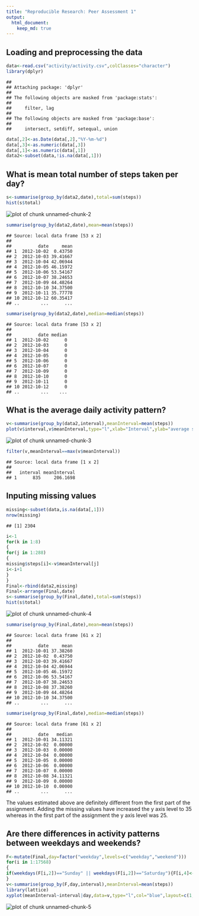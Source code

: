 ```yaml
---
title: "Reproducible Research: Peer Assessment 1"
output: 
  html_document:
    keep_md: true
---
```



## Loading and preprocessing the data


```r
data<-read.csv("activity/activity.csv",colClasses="character")
library(dplyr)
```

```
## 
## Attaching package: 'dplyr'
## 
## The following objects are masked from 'package:stats':
## 
##     filter, lag
## 
## The following objects are masked from 'package:base':
## 
##     intersect, setdiff, setequal, union
```

```r
data[,2]<-as.Date(data[,2],"%Y-%m-%d")
data[,3]<-as.numeric(data[,3])
data[,1]<-as.numeric(data[,1])
data2<-subset(data,!is.na(data[,1]))
```

## What is mean total number of steps taken per day?

```r
s<-summarise(group_by(data2,date),total=sum(steps))
hist(s$total)
```

![plot of chunk unnamed-chunk-2](figure/unnamed-chunk-2-1.png) 

```r
summarise(group_by(data2,date),mean=mean(steps))
```

```
## Source: local data frame [53 x 2]
## 
##          date     mean
## 1  2012-10-02  0.43750
## 2  2012-10-03 39.41667
## 3  2012-10-04 42.06944
## 4  2012-10-05 46.15972
## 5  2012-10-06 53.54167
## 6  2012-10-07 38.24653
## 7  2012-10-09 44.48264
## 8  2012-10-10 34.37500
## 9  2012-10-11 35.77778
## 10 2012-10-12 60.35417
## ..        ...      ...
```

```r
summarise(group_by(data2,date),median=median(steps))
```

```
## Source: local data frame [53 x 2]
## 
##          date median
## 1  2012-10-02      0
## 2  2012-10-03      0
## 3  2012-10-04      0
## 4  2012-10-05      0
## 5  2012-10-06      0
## 6  2012-10-07      0
## 7  2012-10-09      0
## 8  2012-10-10      0
## 9  2012-10-11      0
## 10 2012-10-12      0
## ..        ...    ...
```


## What is the average daily activity pattern?

```r
v<-summarise(group_by(data2,interval),meanInterval=mean(steps))
plot(v$interval,v$meanInterval,type="l",xlab="Interval",ylab="average steps for interval")
```

![plot of chunk unnamed-chunk-3](figure/unnamed-chunk-3-1.png) 

```r
filter(v,meanInterval==max(v$meanInterval))
```

```
## Source: local data frame [1 x 2]
## 
##   interval meanInterval
## 1      835     206.1698
```


## Inputing missing values

```r
missing<-subset(data,is.na(data[,1]))
nrow(missing)
```

```
## [1] 2304
```

```r
i<-1
for(k in 1:8)
{
for(j in 1:288)
{
missing$steps[i]<-v$meanInterval[j]
i<-i+1
}
}
Final<-rbind(data2,missing)
Final<-arrange(Final,date)
s<-summarise(group_by(Final,date),total=sum(steps))
hist(s$total)
```

![plot of chunk unnamed-chunk-4](figure/unnamed-chunk-4-1.png) 

```r
summarise(group_by(Final,date),mean=mean(steps))
```

```
## Source: local data frame [61 x 2]
## 
##          date     mean
## 1  2012-10-01 37.38260
## 2  2012-10-02  0.43750
## 3  2012-10-03 39.41667
## 4  2012-10-04 42.06944
## 5  2012-10-05 46.15972
## 6  2012-10-06 53.54167
## 7  2012-10-07 38.24653
## 8  2012-10-08 37.38260
## 9  2012-10-09 44.48264
## 10 2012-10-10 34.37500
## ..        ...      ...
```

```r
summarise(group_by(Final,date),median=median(steps))
```

```
## Source: local data frame [61 x 2]
## 
##          date   median
## 1  2012-10-01 34.11321
## 2  2012-10-02  0.00000
## 3  2012-10-03  0.00000
## 4  2012-10-04  0.00000
## 5  2012-10-05  0.00000
## 6  2012-10-06  0.00000
## 7  2012-10-07  0.00000
## 8  2012-10-08 34.11321
## 9  2012-10-09  0.00000
## 10 2012-10-10  0.00000
## ..        ...      ...
```
The values estimated above are definitely different from the first part of the assignment. Adding the missing values have increased the y axis level to 35 whereas in the first part of the assignment the y axis level was 25.
 
## Are there differences in activity patterns between weekdays and weekends?

```r
F<-mutate(Final,day=factor("weekday",levels=c("weekday","weekend")))
for(i in 1:17568)
{
if(weekdays(F[i,2])=="Sunday" || weekdays(F[i,2])=="Saturday"){F[i,4]<-"weekend"} else{F[i,4]<-"weekday"}
}
v<-summarise(group_by(F,day,interval),meanInterval=mean(steps))
library(lattice)
xyplot(meanInterval~interval|day,data=v,type="l",col="blue",layout=c(1,2))
```

![plot of chunk unnamed-chunk-5](figure/unnamed-chunk-5-1.png) 
